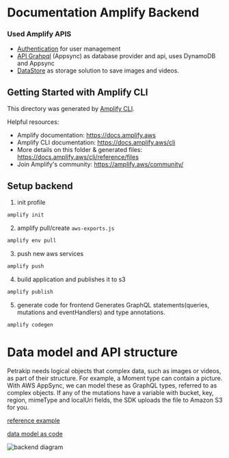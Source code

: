 # Documentation Amplify Backend

### Used Amplify APIS

- [Authentication](https://docs.amplify.aws/lib/auth/getting-started/q/platform/js) for user management
- [API Grahpql](https://docs.amplify.aws/lib/graphqlapi/getting-started/q/platform/js) (Appsync) as database provider and api, uses DynamoDB and Appsync
- [DataStore](https://docs.amplify.aws/lib/graphqlapi/getting-started/q/platform/js) as storage solution to save images and videos.

## Getting Started with Amplify CLI

This directory was generated by [Amplify CLI](https://docs.amplify.aws/cli).

Helpful resources:

- Amplify documentation: https://docs.amplify.aws
- Amplify CLI documentation: https://docs.amplify.aws/cli
- More details on this folder & generated files: https://docs.amplify.aws/cli/reference/files
- Join Amplify's community: https://amplify.aws/community/

## Setup backend

1. init profile

```bash
amplify init
```

2. amplify pull/create `aws-exports.js`

```bash
amplify env pull
```

3. push new aws services

```bash
amplify push
```

4. build application and publishes it to s3

```bash
amplify publish
```

5. generate code for frontend
   Generates GraphQL statements(queries, mutations and eventHandlers) and type annotations.

```bash
amplify codegen
```

# Data model and API structure

Petrakip needs logical objects that complex data, such as images or videos, as part of their structure. For example, a Moment type can contain a picture. With AWS AppSync, we can model these as GraphQL types, referred to as complex objects. If any of the mutations have a variable with bucket, key, region, mimeType and localUri fields, the SDK uploads the file to Amazon S3 for you.

[reference example](https://github.com/aws-samples/aws-amplify-graphql/blob/master/schema.graphql)

[data model as code]()

![backend diagram](../docs/assets/backend_diagram.png)
